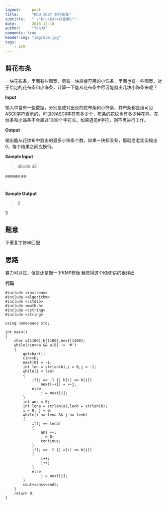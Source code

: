 ```yaml
---
layout:     post
title:      "HDU 2087 剪花布条"
subtitle:   " \"kruskal+并查集\""
date:       2018-12-10
author:     "TanJX"
comments: true
header-img: "img/acm.jpg"
tags:
    - ACM
---
```


## 剪花布条

一块花布条，里面有些图案，另有一块直接可用的小饰条，里面也有一些图案。对于给定的花布条和小饰条，计算一下能从花布条中尽可能剪出几块小饰条来呢？ 

**Input**

输入中含有一些数据，分别是成对出现的花布条和小饰条，其布条都是用可见ASCII字符表示的，可见的ASCII字符有多少个，布条的花纹也有多少种花样。花纹条和小饰条不会超过1000个字符长。如果遇见#字符，则不再进行工作。 

**Output**

输出能从花纹布中剪出的最多小饰条个数，如果一块都没有，那就老老实实输出0，每个结果之间应换行。 

**Sample Input**

>abcde a3

aaaaaa  aa

#

**Sample Output**

>0

3

**题意**
---
不重复字符串匹配

**思路**
---
暴力可以过，但是还是敲一下KMP模板
我觉得这个[KMP](https://blog.csdn.net/v_july_v/article/details/7041827)讲的很详细


**代码**

```
#include <iostream>
#include <algorithm>
#include <cstdio>
#include <math.h>
#include <cstring>
#include <string>

using namespace std;

int main()
{
    char a[1100],b[1100],next[1100];
    while(cin>>a && a[0] != '#')
    {
        getchar();
        cin>>b;
        next[0] = -1;
        int len = strlen(b),i = 0,j = -1;
        while(i < len)
        {
            if(j == -1 || b[i] == b[j])
                next[++i] = ++j;
            else
                j = next[j];
        }
        int ans = 0;
        int lena = strlen(a),lenb = strlen(b);
        i = 0, j = 0;
        while(i <= lena && j <= lenb)
        {
            if(j == lenb)
            {
                ans ++;
                j = 0;
                continue;
            }
            if(j == -1 || a[i] == b[j])
            {
                i++;
                j++;
            }
            else
                j = next[j];
        }
        cout<<ans<<endl;
    }
    return 0;
}
```